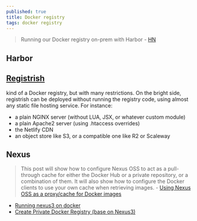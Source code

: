 ```yaml
---
published: true
title: Docker registry
tags: docker registry
---
```

> 	Running our Docker registry on-prem with Harbor - [HN](https://news.ycombinator.com/item?id=45038567)

## Harbor

## [Registrish](https://github.com/jpetazzo/registrish?tab=readme-ov-file#registrish)

kind of a Docker registry, but with many restrictions.
On the bright side, registrish can be deployed without running the registry code, using almost any static file hosting service. For instance:

- a plain NGINX server (without LUA, JSX, or whatever custom module)
- a plain Apache2 server (using .htaccess overrides)
- the Netlify CDN
- an object store like S3, or a compatible one like R2 or Scaleway

## Nexus

> This post will show how to configure Nexus OSS to act as a pull-through cache for either the Docker Hub or a private repository, or a combination of them. It will also show how to configure the Docker clients to use your own cache when retrieving images. - [Using Nexus OSS as a proxy/cache for Docker images](https://mtijhof.wordpress.com/2018/07/23/using-nexus-oss-as-a-proxy-cache-for-docker-images/)

- [Running nexus3 on docker](https://voltwu.github.io/blog/docker/2021/01/21/using-nexus3-as-your-repository-a-simple-guide/)
- [Create Private Docker Registry (base on Nexus3)](https://qiita.com/leechungkyu/items/86cad0396cf95b3b6973)
